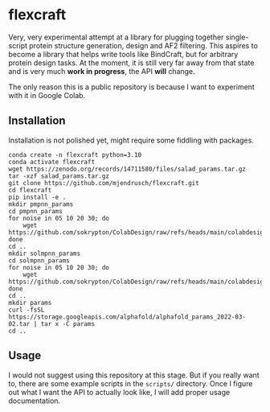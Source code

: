# flexcraft

Very, very experimental attempt at a library for plugging together single-script protein structure generation, design and AF2 filtering.
This aspires to become a library that helps write tools like BindCraft, but for arbitrary protein design tasks.
At the moment, it is still very far away from that state and is very much **work in progress**, the API **will** change.

The only reason this is a public repository is because I want to experiment with it in Google Colab.

## Installation
Installation is not polished yet, might require some fiddling with packages.
```
conda create -n flexcraft python=3.10
conda activate flexcraft
wget https://zenodo.org/records/14711580/files/salad_params.tar.gz
tar -xzf salad_params.tar.gz
git clone https://github.com/mjendrusch/flexcraft.git
cd flexcraft
pip install -e .
mkdir pmpnn_params
cd pmpnn_params
for noise in 05 10 20 30; do
    wget https://github.com/sokrypton/ColabDesign/raw/refs/heads/main/colabdesign/mpnn/weights/v_48_0${noise}.pkl
done
cd ..
mkdir solmpnn_params
cd solmpnn_params
for noise in 05 10 20 30; do
    wget https://github.com/sokrypton/ColabDesign/raw/refs/heads/main/colabdesign/mpnn/weights/v_48_0${noise}.pkl
done
cd ..
mkdir params
curl -fsSL https://storage.googleapis.com/alphafold/alphafold_params_2022-03-02.tar | tar x -C params
cd ..
```

## Usage
I would not suggest using this repository at this stage.
But if you really want to, there are some example scripts in the `scripts/` directory.
Once I figure out what I want the API to actually look like, I will add proper usage documentation.
